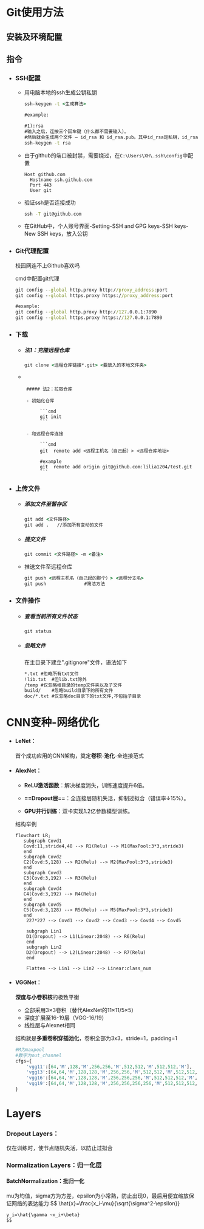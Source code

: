# Git使用方法

## 安装及环境配置

## 指令

- ### SSH配置

     - 用电脑本地的ssh生成公钥私钥

          ```cmd
          ssh-keygen -t <生成算法>
          
          #example:
          
          #1):rsa
          #输入之后，连按三个回车键（什么都不需要输入）。
          #然后就会生成两个文件 – id_rsa 和 id_rsa.pub。其中id_rsa是私钥，id_rsa.pub是公钥。
          ssh-keygen -t rsa
          ```

     - 由于github的端口被封禁，需要绕过，在`C:\Users\XH\.ssh\config`中配置

          ```
          Host github.com
            Hostname ssh.github.com
            Port 443
            User git
          ```

     - 验证ssh是否连接成功

          ```cmd
          ssh -T git@github.com
          ```

     - 在GitHub中，个人账号界面-Setting-SSH and GPG keys-SSH keys-New SSH keys，放入公钥

- ### Git代理配置

     校园网连不上Github喜欢吗

     cmd中配置git代理

     ```cmd
     git config --global http.proxy http://proxy_address:port
     git config --global https.proxy https://proxy_address:port
     
     #example:
     git config --global http.proxy http://127.0.0.1:7890
     git config --global https.proxy https://127.0.0.1:7890
     ```

     

- ### 下载

     - ##### 法1：克隆远程仓库

          ```cmd
          git clone <远程仓库链接*.git> <要放入的本地文件夹>
          ```

     - 

          ##### 法2：拉取仓库

          - 初始化仓库

               ```cmd
               git init
               ```

          - 和远程仓库连接

               ```cmd
               git	remote add <远程主机名（自己起）> <远程仓库地址>
               
               #example
               git	remote add origin git@github.com:lilia1204/test.git
               ```

               

- ### 上传文件

     - ##### 添加文件至暂存区

          ```cmd
          git add <文件路径>
          git add .   //添加所有变动的文件
          ```

     - ##### 提交文件

          ```cmd
          git commit <文件路径> -m <备注>
          ```

     - 推送文件至远程仓库

          ```cmd
          git push <远程主机名（自己起的那个）> <远程分支名>
          git push 				#简洁方法
          ```

          



- ### 文件操作

     - ##### 查看当前所有文件状态

          ```cmd
          git status
          ```

     - ##### 忽略文件

          在主目录下建立".gitignore"文件，语法如下

          ```cmd
          *.txt	#忽略所有txt文件
          !lib.txt	#但lib.txt除外
          /temp	#仅忽略根目录的temp文件夹以及子文件
          build/	#忽略build目录下的所有文件
          doc/*.txt	#仅忽略doc目录下的txt文件,不包括子目录
          ```


# CNN变种-网络优化

- #### LeNet：

     首个成功应用的CNN架构，奠定**卷积**-**池化**-全连接范式

- #### AlexNet：

     - **ReLU激活函数**：解决梯度消失，训练速度提升6倍。

     - **==Dropout层==**：全连接层随机失活，抑制过拟合（错误率↓15%）。

     - **GPU并行训练**：双卡实现1.2亿参数模型训练。

     结构举例

     ```mermaid
     flowchart LR;
     	subgraph Covd1
     	Covd:11,stride4,48 --> R1(Relu) --> M1(MaxPool:3*3,stride3)
     	end
     	subgraph Covd2
     	C2(Covd:5,128) --> R2(Relu) --> M2(MaxPool:3*3,stride3)
     	end
     	subgraph Covd3
     	C3(Covd:3,192) --> R3(Relu)
     	end
     	subgraph Covd4
     	C4(Covd:3,192) --> R4(Relu)
     	end
     	subgraph Covd5
     	C5(Covd:3,128) --> R5(Relu) --> M5(MaxPool:3*3,stride3)
     	end
         227*227 --> Covd1 --> Covd2 --> Covd3 --> Covd4 --> Covd5
         
         subgraph Lin1
         D1(Dropout) --> L1(Linear:2048) --> R6(Relu)
         end
         subgraph Lin2
         D2(Dropout) --> L2(Linear:2048) --> R7(Relu)
         end
         
         Flatten --> Lin1 --> Lin2 --> Linear:class_num
     ```

     

- #### **VGGNet**：

     **深度与小卷积核**的极致平衡

     - 全部采用3×3卷积（替代AlexNet的11×11/5×5）
     - 深度扩展至16-19层（VGG-16/19）
     - 线性层与Alexnet相同

     结构就是**多重卷积穿插池化**，卷积全部为3x3，stride=1，padding=1

     ```py
     #M为maxpool
     #数字为out_channel
     cfgs={
         'vgg11':[64,'M',128,'M',256,256,'M',512,512,'M',512,512,'M'],
         'vgg13':[64,64,'M',128,128,'M',256,256,'M',512,512,'M',512,512,'M'],
         'vgg16':[64,64,'M',128,128,'M',256,256,256,'M',512,512,512,'M',512,512,512,'M'],
         'vgg19':[64,64,'M',128,128,'M',256,256,256,256,'M',512,512,512,512,'M',512,512,512,512,'M'],
     }
     ```

# Layers

### Dropout Layers：

仅在训练时，使节点随机失活，以防止过拟合

### Normalization Layers：归一化层

#### BatchNormalization：批归一化

mu为均值，sigma方为方差，epsilon为小常熟，防止出现0，最后用便宜缩放保证网络的表达能力
$$
\hat{x}=\frac{x_i-\mu}{\sqrt{\sigma^2-\epsilon}}
~~~~~~~~~~~~
y_i=\hat{\gamma ~x_i+\beta}
$$

